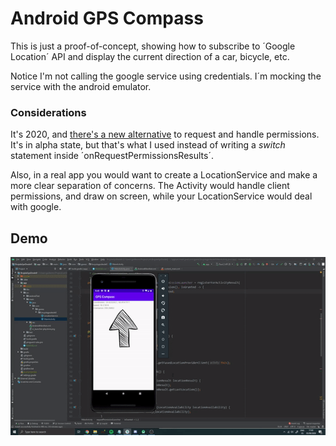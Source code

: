 # Android GPS Compass

This is just a proof-of-concept, showing how to subscribe to ´Google Location´ API and display the current direction of a car, bicycle, etc.

Notice I'm not calling the google service using credentials. I´m mocking the service with the android emulator.

### Considerations

It's 2020, and [there's a new alternative](https://developer.android.com/training/permissions/requesting?hl=es-419) to request and handle permissions. It's in alpha state, but that's what I used instead of writing a _switch_ statement inside ´onRequestPermissionsResults´.

Also, in a real app you would want to create a LocationService and make a more clear separation of concerns. The Activity would handle client permissions, and draw on screen, while your LocationService would deal with google.

## Demo

![Demo](https://github.com/libasoles/android-gps-compass/blob/master/demo.gif)
